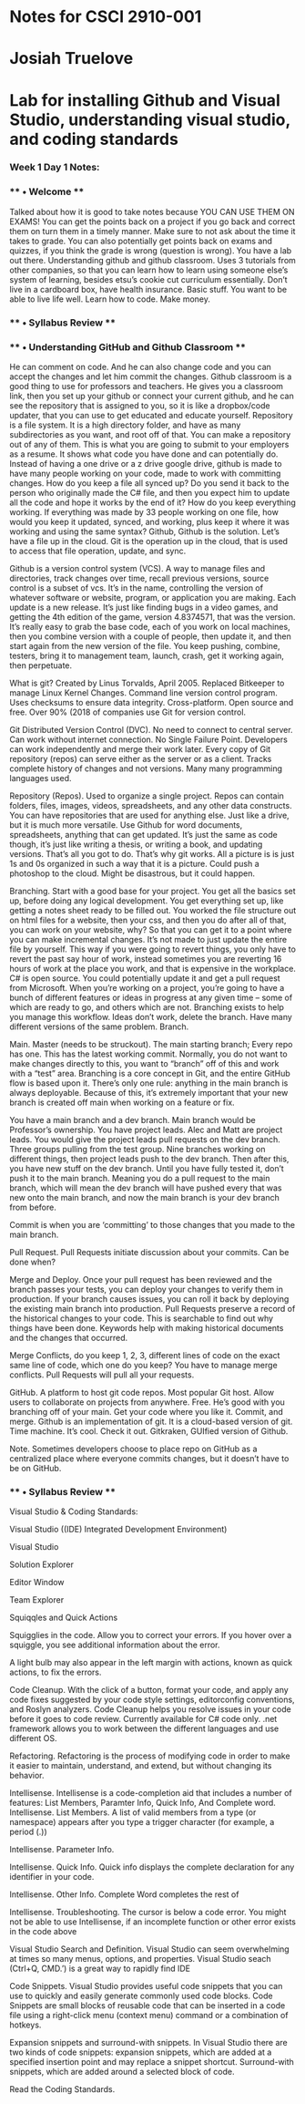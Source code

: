 # Notes for CSCI 2910-001 

# Josiah Truelove

#  Lab for installing Github and Visual Studio, understanding visual studio, and coding standards

###  Week 1 Day 1 Notes:

### **  • Welcome **
Talked about how it is good to take notes because YOU CAN USE THEM ON EXAMS!
You can get the points back on a project if you go back and correct them on turn them in a timely manner. Make sure to not ask about the time it takes to grade. You can also potentially get points back on exams and quizzes, if you think the grade is wrong (question is wrong). You have a lab out there.
Understanding github and github classroom. Uses 3 tutorials from other companies, so that you can learn how to learn using someone else’s system of learning, besides etsu’s cookie cut curriculum essentially. Don’t live in a cardboard box, have health insurance. Basic stuff. You want to be able to live life well. Learn how to code. Make money.


### **  • Syllabus Review **


### ** • Understanding GitHub and Github Classroom **
He can comment on code. And he can also change code and you can accept the changes and let him commit the changes. Github classroom is a good thing to use for professors and teachers. He gives you a classroom link, then you set up your github or connect your current github, and he can see the repository that is assigned to you, so it is like a dropbox/code updater, that you can use to get educated and educate yourself. Repository is a file system. It is a high directory folder, and have as many subdirectories as you want, and root off of that. You can make a repository out of any of them. This is what you are going to submit to your employers as a resume. It shows what code you have done and can potentially do. Instead of having a one drive or a z drive google drive, github is made to have many people working on your code, made to work with committing changes. How do you keep a file all synced up? Do you send it back to the person who originally made the C# file, and then you expect him to update all the code and hope it works by the end of it? How do you keep everything working. If everything was made by 33 people working on one file, how would you keep it updated, synced, and working, plus keep it where it was working and using the same syntax? Github, Github is the solution. Let’s have a file up in the cloud. Git is the operation up in the cloud, that is used to access that file operation, update, and sync.

Github is a version control system (VCS). A way to manage files and directories, track changes over time, recall previous versions, source control is a subset of vcs. It’s in the name, controlling the version of whatever software or website, program, or application you are making. Each update is a new release. It’s just like finding bugs in a video games, and getting the 4th edition of the game, version 4.8374571, that was the version. It’s really easy to grab the base code, each of you work on local machines, then you combine version with a couple of people, then update it, and then start again from the new version of the file. You keep pushing, combine, testers, bring it to management team, launch, crash, get it working again, then perpetuate.

What is git? Created by Linus Torvalds, April 2005. Replaced Bitkeeper to manage Linux Kernel Changes. Command line version control program. Uses checksums to ensure data integrity. Cross-platform. Open source and free. Over 90% (2018 of companies use Git for version control.

Git Distributed Version Control (DVC). No need to connect to central server. Can work without internet connection. No Single Failure Point. Developers can work independently and merge their work later. Every copy of Git repository (repos) can serve either as the server or as a client. Tracks complete history of changes and not versions. Many many programming languages used.

Repository (Repos). Used to organize a single project. Repos can contain folders, files, images, videos, spreadsheets, and any other data constructs. You can have repositories that are used for anything else. Just like a drive, but it is much more versatile. Use Github for word documents, spreadsheets, anything that can get updated. It’s just the same as code though, it’s just like writing a thesis, or writing a book, and updating versions. That’s all you got to do. That’s why git works. All a picture is is just 1s and 0s organized in such a way that it is a picture. Could push a photoshop to the cloud. Might be disastrous, but it could happen.

Branching. Start with a good base for your project. You get all the basics set up, before doing any logical development. You get everything set up, like getting  a notes sheet ready to be filled out. You worked the file structure out on html files for a website, then your css, and then you do after all of that, you can work on your website, why? So that you can get it to a point where you can make incremental changes. It’s not made to just update the entire file by yourself. This way if you were going to revert things, you only have to revert the past say hour of work, instead sometimes you are reverting 16 hours of work at the place you work, and that is expensive in the workplace. C# is open source. You could potentially update it and get a pull request from Microsoft. When you’re working on a project, you’re going to have a bunch of different features or ideas in progress at any given time – some of which are ready to go, and others which are not. Branching exists to help you manage this workflow. Ideas don’t work, delete the branch. Have many different versions of the same problem. Branch.

Main. Master (needs to be struckout). The main starting branch; Every repo has one. This has the latest working commit. Normally, you do not want to make changes directly to this, you want to “branch” off of this and work with a “test” area. Branching is a core concept in Git, and the entire GitHub flow is based upon it. There’s only one rule: anything in the main branch is always deployable. Because of this, it’s extremely important that your new branch is created off main when working on a feature or fix.

You have a main branch and a dev branch. Main branch would be Professor’s ownership. You have project leads. Alec and Matt are project leads. You would give the project leads pull requests on the dev branch. Three groups pulling from the test group. Nine branches working on different things, then project leads push to the dev branch. Then after this, you have new stuff on the dev branch. Until you have fully tested it, don’t push it to the main branch. Meaning you do a pull request to the main branch, which will mean the dev branch will have pushed every that was new onto the main branch, and now the main branch is your dev branch from before.

Commit is when you are ‘committing’ to those changes that you made to the main branch. 

Pull Request. Pull Requests initiate discussion about your commits. Can be done when?

Merge and Deploy. Once your pull request has been reviewed and the branch passes your tests, you can deploy your changes to verify them in production. If your branch causes issues, you can roll it back by deploying the existing main branch into production. Pull Requests preserve a record of the historical changes to your code. This is searchable to find out why things have been done. Keywords help with making historical documents and the changes that occurred. 

Merge Conflicts, do you keep 1, 2, 3, different lines of code on the exact same line of code, which one do you keep? You have to manage merge conflicts. Pull Requests will pull all your requests.

GitHub. A platform to host git code repos. Most popular Git host. Allow users to collaborate on projects from anywhere. Free. He’s good with you branching off of your main. Get your code where you like it. Commit, and merge. Github is an implementation of git. It is a cloud-based version of git. Time machine. It’s cool. Check it out. Gitkraken, GUIfied version of Github.

Note. Sometimes developers choose to place repo on GitHub as a centralized place where everyone commits changes, but it doesn’t have to be on GitHub.

### ** • Syllabus Review **

Visual Studio & Coding Standards:

Visual Studio ((IDE) Integrated Development Environment)

Visual Studio

Solution Explorer

Editor Window

Team Explorer

Squiqqles and Quick Actions

Squigglies in the code. Allow you to correct your errors. If you hover over a squiggle, you see additional information about the error.

A light bulb may also appear in the left margin with actions, known as quick actions, to fix the errors.

Code Cleanup. With the click of a button, format your code, and apply any code fixes suggested by your code style settings, editorconfig conventions, and Roslyn analyzers. Code Cleanup helps you resolve issues in your code before it goes to code review. Currently available for C# code only. .net framework allows you to work between the different languages and use different OS.

Refactoring. Refactoring is the process of modifying code in order to make it easier to maintain, understand, and extend, but without changing its behavior.

Intellisense. Intellisense is a code-completion aid that includes a number of features: List Members, Paramter Info, Quick Info, And Complete word.
Intellisense. List Members. A list of valid members from a type (or namespace) appears after you type a trigger character (for example, a period (.))

Intellisense. Parameter Info.

Intellisense. Quick Info. Quick info displays the complete declaration for any identifier in your code.

Intellisense. Other Info. Complete Word completes the rest of

Intellisense. Troubleshooting. The cursor is below a code error. You might not be able to use Intellisense, if an incomplete function or other error exists in the code above

Visual Studio Search and Definition. Visual Studio can seem overwhelming at times so many menus, options, and properties. Visual Studio seach (Ctrl+Q, CMD.’) is a great way to rapidly find IDE 

Code Snippets. Visual Studio provides useful code snippets that you can use to quickly and easily generate commonly used code blocks. Code Snippets are small blocks of reusable code that can be inserted in a code file using a right-click menu (context menu) command or a combination of hotkeys. 

Expansion snippets and surround-with snippets. In Visual Studio there are two kinds of code snippets: expansion snippets, which are added at a specified insertion point and may replace a snippet shortcut. Surround-with snippets, which are added around a selected block of code.

Read the Coding Standards.
